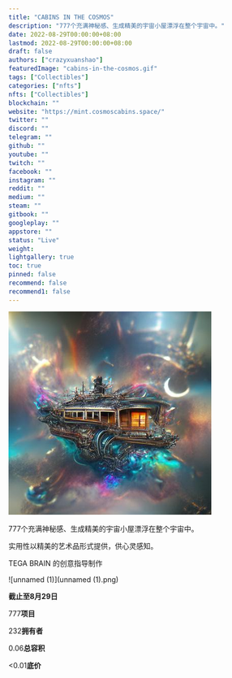 ```yaml
---
title: "CABINS IN THE COSMOS"
description: "777个充满神秘感、生成精美的宇宙小屋漂浮在整个宇宙中。"
date: 2022-08-29T00:00:00+08:00
lastmod: 2022-08-29T00:00:00+08:00
draft: false
authors: ["crazyxuanshao"]
featuredImage: "cabins-in-the-cosmos.gif"
tags: ["Collectibles"]
categories: ["nfts"]
nfts: ["Collectibles"]
blockchain: ""
website: "https://mint.cosmoscabins.space/"
twitter: ""
discord: ""
telegram: ""
github: ""
youtube: ""
twitch: ""
facebook: ""
instagram: ""
reddit: ""
medium: ""
steam: ""
gitbook: ""
googleplay: ""
appstore: ""
status: "Live"
weight: 
lightgallery: true
toc: true
pinned: false
recommend: false
recommend1: false
---
```



![unnamed](unnamed.png)

777个充满神秘感、生成精美的宇宙小屋漂浮在整个宇宙中。

实用性以精美的艺术品形式提供，供心灵感知。

TEGA BRAIN 的创意指导制作

![unnamed (1)](unnamed (1).png)

**截止至8月29日**

777**项目**

232**拥有者**

0.06**总容积**

<0.01**底价**

